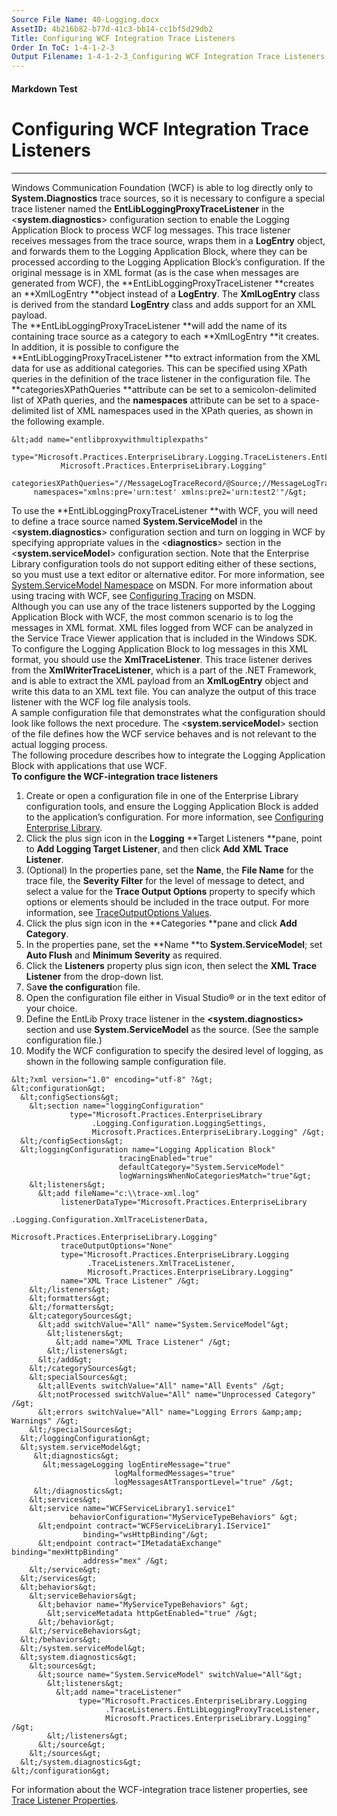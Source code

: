```yaml
---
Source File Name: 40-Logging.docx
AssetID: 4b216b82-b77d-41c3-bb14-cc1bf5d29db2
Title: Configuring WCF Integration Trace Listeners
Order In ToC: 1-4-1-2-3
Output Filename: 1-4-1-2-3_Configuring WCF Integration Trace Listeners.markdown
---
```


#### Markdown Test ####
# Configuring WCF Integration Trace Listeners #
----------

Windows Communication Foundation (WCF) is able to log directly only to **System.Diagnostics** trace sources, so it is necessary to configure a special trace listener named the **EntLibLoggingProxyTraceListener** in the &lt;**system.diagnostics**&gt; configuration section to enable the Logging Application Block to process WCF log messages. This trace listener receives messages from the trace source, wraps them in a **LogEntry** object, and forwards them to the Logging Application Block, where they can be processed according to the Logging Application Block’s configuration. If the original message is in XML format (as is the case when messages are generated from WCF), the **EntLibLoggingProxyTraceListener **creates an **XmlLogEntry **object instead of a **LogEntry**. The **XmlLogEntry** class is derived from the standard **LogEntry** class and adds support for an XML payload.  
The **EntLibLoggingProxyTraceListener **will add the name of its containing trace source as a category to each **XmlLogEntry **it creates. In addition, it is possible to configure the **EntLibLoggingProxyTraceListener **to extract information from the XML data for use as additional categories. This can be specified using XPath queries in the definition of the trace listener in the configuration file. The **categoriesXPathQueries **attribute can be set to a semicolon-delimited list of XPath queries, and the **namespaces** attribute can be set to a space-delimited list of XML namespaces used in the XPath queries, as shown in the following example.    

```other
&lt;add name="entlibproxywithmultiplexpaths"
     type="Microsoft.Practices.EnterpriseLibrary.Logging.TraceListeners.EntLibLoggingProxyTraceListener, 
           Microsoft.Practices.EnterpriseLibrary.Logging"
     categoriesXPathQueries="//MessageLogTraceRecord/@Source;//MessageLogTraceRecord/@Source2"
     namespaces="xmlns:pre='urn:test' xmlns:pre2='urn:test2'"/&gt;
```

To use the **EntLibLoggingProxyTraceListener **with WCF, you will need to define a trace source named **System.ServiceModel** in the &lt;**system.diagnostics**&gt; configuration section and turn on logging in WCF by specifying appropriate values in the &lt;**diagnostics**&gt; section in the &lt;**system.serviceModel**&gt; configuration section. Note that the Enterprise Library configuration tools do not support editing either of these sections, so you must use a text editor or alternative editor. For more information, see [System.ServiceModel Namespace]({$xref}) on MSDN. For more information about using tracing with WCF, see [Configuring Tracing]({$xref}) on MSDN.  
Although you can use any of the trace listeners supported by the Logging Application Block with WCF, the most common scenario is to log the messages in XML format. XML files logged from WCF can be analyzed in the Service Trace Viewer application that is included in the Windows SDK. To configure the Logging Application Block to log messages in this XML format, you should use the **XmlTraceListener**. This trace listener derives from the **XmlWriterTraceListener**, which is a part of the .NET Framework, and is able to extract the XML payload from an **XmlLogEntry** object and write this data to an XML text file. You can analyze the output of this trace listener with the WCF log file analysis tools.   
A sample configuration file that demonstrates what the configuration should look like follows the next procedure. The &lt;**system.serviceModel**&gt; section of the file defines how the WCF service behaves and is not relevant to the actual logging process.   
The following procedure describes how to integrate the Logging Application Block with applications that use WCF.  
<a name="Configure_for_WCF" href="#" xmlns:xlink="http://www.w3.org/1999/xlink"><span /></a>**To configure the WCF-integration trace listeners**

1. Create or open a configuration file in one of the Enterprise Library configuration tools, and ensure the Logging Application Block is added to the application’s configuration. For more information, see [Configuring Enterprise Library]({$finalDocSet}).
2. Click the plus sign icon in the **Logging** **Target Listeners **pane, point to **Add Logging Target Listener**, and then click **Add** **XML Trace Listener**.
3. (Optional) In the properties pane, set the **Name**, the **File Name** for the trace file, the **Severity Filter** for the level of message to detect, and select a value for the **Trace Output Options** property to specify which options or elements should be included in the trace output. For more information, see [TraceOutputOptions Values]({$finalDocSet}).
4. Click the plus sign icon in the **Categories **pane and click **Add Category**.
5. In the properties pane, set the **Name **to **System.ServiceModel**; set **Auto Flush** and **Minimum Severity** as required.
6. Click the **Listeners** property plus sign icon, then select the **XML Trace Listener** from the drop-down list.
7. Sa**ve the configurati**on file.
8. Open the configuration file either in Visual Studio® or in the text editor of your choice.
9. Define the EntLib Proxy trace listener in the **&lt;system.diagnostics&gt;** section and use **System.ServiceModel** as the source. (See the sample configuration file.)
10. Modify the WCF configuration to specify the desired level of logging, as shown in the following sample configuration file.

```other
&lt;?xml version="1.0" encoding="utf-8" ?&gt;
&lt;configuration&gt;
  &lt;configSections&gt;
    &lt;section name="loggingConfiguration"
             type="Microsoft.Practices.EnterpriseLibrary
                  .Logging.Configuration.LoggingSettings,
                  Microsoft.Practices.EnterpriseLibrary.Logging" /&gt;
  &lt;/configSections&gt;
  &lt;loggingConfiguration name="Logging Application Block"
                        tracingEnabled="true"
                        defaultCategory="System.ServiceModel"
                        logWarningsWhenNoCategoriesMatch="true"&gt;
    &lt;listeners&gt;
      &lt;add fileName="c:\\trace-xml.log"
           listenerDataType="Microsoft.Practices.EnterpriseLibrary
                            .Logging.Configuration.XmlTraceListenerData,
                            Microsoft.Practices.EnterpriseLibrary.Logging"
           traceOutputOptions="None"
           type="Microsoft.Practices.EnterpriseLibrary.Logging
                 .TraceListeners.XmlTraceListener,
                 Microsoft.Practices.EnterpriseLibrary.Logging"
           name="XML Trace Listener" /&gt;
    &lt;/listeners&gt;
    &lt;formatters&gt;
    &lt;/formatters&gt;
    &lt;categorySources&gt;
      &lt;add switchValue="All" name="System.ServiceModel"&gt;
        &lt;listeners&gt;
          &lt;add name="XML Trace Listener" /&gt;
        &lt;/listeners&gt;
      &lt;/add&gt;
    &lt;/categorySources&gt;
    &lt;specialSources&gt;
      &lt;allEvents switchValue="All" name="All Events" /&gt;
      &lt;notProcessed switchValue="All" name="Unprocessed Category" /&gt;
      &lt;errors switchValue="All" name="Logging Errors &amp;amp; Warnings" /&gt;
    &lt;/specialSources&gt;
  &lt;/loggingConfiguration&gt;
  &lt;system.serviceModel&gt;
     &lt;diagnostics&gt;
       &lt;messageLogging logEntireMessage="true"
                       logMalformedMessages="true"
                       logMessagesAtTransportLevel="true" /&gt;
     &lt;/diagnostics&gt;
    &lt;services&gt;
    &lt;service name="WCFServiceLibrary1.service1"
             behaviorConfiguration="MyServiceTypeBehaviors" &gt;
      &lt;endpoint contract="WCFServiceLibrary1.IService1"
                binding="wsHttpBinding"/&gt;
      &lt;endpoint contract="IMetadataExchange" binding="mexHttpBinding"
                address="mex" /&gt;  
    &lt;/service&gt;
  &lt;/services&gt;
  &lt;behaviors&gt;
    &lt;serviceBehaviors&gt;
      &lt;behavior name="MyServiceTypeBehaviors" &gt;
        &lt;serviceMetadata httpGetEnabled="true" /&gt;
      &lt;/behavior&gt;
    &lt;/serviceBehaviors&gt;
  &lt;/behaviors&gt;
  &lt;/system.serviceModel&gt;
  &lt;system.diagnostics&gt;
    &lt;sources&gt;
      &lt;source name="System.ServiceModel" switchValue="All"&gt;
        &lt;listeners&gt;
          &lt;add name="traceListener" 
               type="Microsoft.Practices.EnterpriseLibrary.Logging
                     .TraceListeners.EntLibLoggingProxyTraceListener,
                     Microsoft.Practices.EnterpriseLibrary.Logging" /&gt;
        &lt;/listeners&gt;
      &lt;/source&gt;
    &lt;/sources&gt;
  &lt;/system.diagnostics&gt;
&lt;/configuration&gt;
```

For information about the WCF-integration trace listener properties, see [Trace Listener Properties]({$finalDocSet}).  
<a name="tracelistener" href="#" xmlns:xlink="http://www.w3.org/1999/xlink"><span /></a><a name="Trace_Listener_Prop" href="#" xmlns:xlink="http://www.w3.org/1999/xlink"><span /></a>
